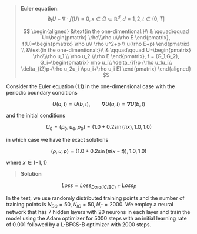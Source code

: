 
> **Euler equation**:
> $$
> \partial_t U + \nabla\cdot f(U)=0,x\in\Omega\subset\mathbb{R}^d,d=1,2,t\in(0,T]  \tag{1.1}
> $$
> 
> $$
> \begin{aligned}
> &\text{in the one-dimentional:}\\
> & \qquad\qquad U=\begin{pmatrix}
> \rho\\\rho u\\\rho E
> \end{pmatrix},
> f(U)=\begin{pmatrix}
> \rho u\\ \rho u^2+p \\ u(\rho E+p)
> \end{pmatrix} \\
> &\text{in the one-dimentional:}\\
> & \qquad\qquad U=\begin{pmatrix}
> \rho\\\rho u_1 \\ \rho u_2 \\\rho E
> \end{pmatrix},
> f = (G_1,G_2),
> G_i=\begin{pmatrix}
> \rho u_i\\ \delta_{i1}p+\rho u_1u_i\\ \delta_{i2}p+\rho u_2u_i \\pu_i+\rho u_i E)
> \end{pmatrix}
> \end{aligned}
> $$

Consider the Euler equation $(1.1)$ in the one-dimensional case with the periodic boundary conditions

$$
U(a,t) = U(b,t), \qquad \nabla U(a,t) = \nabla U(b,t)
$$

and the initial conditions

$$
U_0 = (\rho_0,u_0,p_0) = (1.0+0.2\sin(\pi x),1.0,1.0)
$$

in which case we have the exact solutions

$$
(\rho,u,p) = (1.0+0.2\sin(\pi(x-t)),1.0,1.0)
$$

where $x\in(-1,1)$

> **Solution**

$$
Loss = Loss_{Data(IC/BC)} + Loss_F
$$

In the test, we use randomly distributed training points and the number of training points is $N_{BC} = 50, N_{IC} = 50, N_F = 2000$. We employ a neural network that has 7 hidden layers with 20 neurons in each layer and train the model using the Adam optimizer for 5000 steps with an initial learning rate of 0.001 followed by a L-BFGS-B optimizer with 2000 steps.